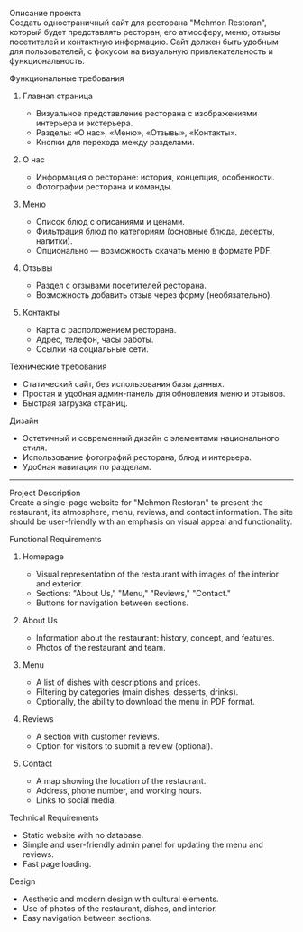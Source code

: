 Описание проекта  
Создать одностраничный сайт для ресторана "Mehmon Restoran", который будет представлять ресторан, его атмосферу, меню, отзывы посетителей и контактную информацию. Сайт должен быть удобным для пользователей, с фокусом на визуальную привлекательность и функциональность.

Функциональные требования  
1. Главная страница  
   - Визуальное представление ресторана с изображениями интерьера и экстерьера.
   - Разделы: «О нас», «Меню», «Отзывы», «Контакты».
   - Кнопки для перехода между разделами.
   
2. О нас  
   - Информация о ресторане: история, концепция, особенности.
   - Фотографии ресторана и команды.
   
3. Меню  
   - Список блюд с описаниями и ценами.
   - Фильтрация блюд по категориям (основные блюда, десерты, напитки).
   - Опционально — возможность скачать меню в формате PDF.

4. Отзывы  
   - Раздел с отзывами посетителей ресторана.
   - Возможность добавить отзыв через форму (необязательно).
   
5. Контакты  
   - Карта с расположением ресторана.
   - Адрес, телефон, часы работы.
   - Ссылки на социальные сети.

Технические требования  
- Статический сайт, без использования базы данных.
- Простая и удобная админ-панель для обновления меню и отзывов.
- Быстрая загрузка страниц.

Дизайн  
- Эстетичный и современный дизайн с элементами национального стиля.
- Использование фотографий ресторана, блюд и интерьера.
- Удобная навигация по разделам.

---
Project Description  
Create a single-page website for "Mehmon Restoran" to present the restaurant, its atmosphere, menu, reviews, and contact information. The site should be user-friendly with an emphasis on visual appeal and functionality.

Functional Requirements  
1. Homepage  
   - Visual representation of the restaurant with images of the interior and exterior.
   - Sections: "About Us," "Menu," "Reviews," "Contact."
   - Buttons for navigation between sections.
   
2. About Us  
   - Information about the restaurant: history, concept, and features.
   - Photos of the restaurant and team.
   
3. Menu  
   - A list of dishes with descriptions and prices.
   - Filtering by categories (main dishes, desserts, drinks).
   - Optionally, the ability to download the menu in PDF format.

4. Reviews  
   - A section with customer reviews.
   - Option for visitors to submit a review (optional).
   
5. Contact  
   - A map showing the location of the restaurant.
   - Address, phone number, and working hours.
   - Links to social media.

Technical Requirements  
- Static website with no database.
- Simple and user-friendly admin panel for updating the menu and reviews.
- Fast page loading.

Design  
- Aesthetic and modern design with cultural elements.
- Use of photos of the restaurant, dishes, and interior.
- Easy navigation between sections.
